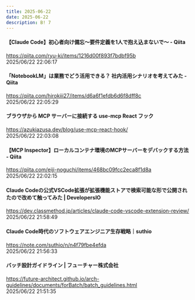 ```yaml
---
title: 2025-06-22
date: 2025-06-22
description: B! 7
---
```


#### 【Claude Code】初心者向け備忘～要件定義を1人で抱え込まないで～ - Qiita
https://qiita.com/ryu-ki/items/1216d00f893f7bdbf95b<br>
2025/06/22 22:06:17<br>


#### 「NotebookLM」は業務でどう活用できる？ 社内活用シナリオを考えてみた - Qiita
https://qiita.com/hirokiii27/items/d6a6f1efdb6d6f8dff8c<br>
2025/06/22 22:05:29<br>


#### ブラウザから MCP サーバーに接続する use-mcp React フック
https://azukiazusa.dev/blog/use-mcp-react-hook/<br>
2025/06/22 22:03:08<br>


#### 【MCP Inspector】ローカルコンテナ環境のMCPサーバーをデバックする方法 - Qiita
https://qiita.com/eiji-noguchi/items/468bc09fcc2eca8f1d8a<br>
2025/06/22 22:02:15<br>


#### Claude Codeの公式VSCode拡張が拡張機能ストアで検索可能な形で公開されたので改めて触ってみた | DevelopersIO
https://dev.classmethod.jp/articles/claude-code-vscode-extension-review/<br>
2025/06/22 21:58:49<br>


#### Claude Code時代のソフトウェアエンジニア生存戦略｜suthio
https://note.com/suthio/n/n4f79fbe4efda<br>
2025/06/22 21:56:33<br>


#### バッチ設計ガイドライン | フューチャー株式会社
https://future-architect.github.io/arch-guidelines/documents/forBatch/batch_guidelines.html<br>
2025/06/22 21:51:35<br>


